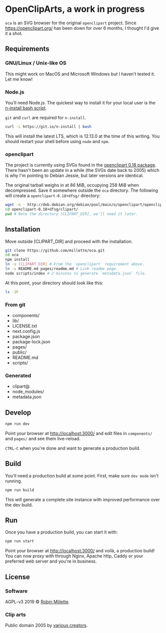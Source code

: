 # OpenClipArts, a work in progress

`oca` is an SVG browser for the original `openclipart` project. Since <https://openclipart.org/> has been down for over 6 months, I thought I'd give it a shot.

## Requirements

### GNU/Linux / Unix-like OS

This might work on MacOS and Microsoft Windows but I haven't tested it. Let me know!

### Node.js

You'll need Node.js. The quickest way to install it for your local user is the [n-install bash script](https://github.com/mklement0/n-install).

`git` and `curl` are required for `n-install`.

```sh
curl -L https://git.io/n-install | bash
```

This will install the latest LTS, which is 12.13.0 at the time of this writing. You should restart your shell before using `node` and `npm`.

### openclipart

The project is currently using SVGs found in the [openclipart 0.18 package](https://packages.debian.org/source/jessie/openclipart). There hasn't been an update in a while (the SVGs date back to 2005) which is why I'm pointing to Debian Jessie, but later versions are identical.

The original tarball weighs in at 86 MiB, occupying 258 MiB when decompressed. Save it somewhere outside the `oca` directory. The following will create a `openclipart-0.18+dfsg/` directory:

```sh
wget -o - http://deb.debian.org/debian/pool/main/o/openclipart/openclipart_0.18+dfsg.orig.tar.gz | tar xzf -
cd openclipart-0.18+dfsg/clipart/
pwd # Note the directory [CLIPART_DIR], we'll need it later.
```

## Installation

Move outside [CLIPART_DIR] and proceed with the installation.

```sh
git clone https://github.com/millette/oca.git
cd oca
npm install
ln -s [CLIPART_DIR] # From the `openclipart` requirement above.
ln -s README.md pages/readme.md # Link readme page.
node scripts/index # 2 minutes to generate `metadata.json` file.
```

At this point, your directory should look like this:

```sh
ls -1F
```

### From git

- components/
- lib/
- LICENSE.txt
- next.config.js
- package.json
- package-lock.json
- pages/
- public/
- README.md
- scripts/

### Generated

- clipart@
- node_modules/
- metadata.json

## Develop

```sh
npm run dev
```

Point your browser at <http://localhost:3000/> and edit files in `components/` and `pages/` and see them live-reload.

`CTRL-C` when you're done and want to generate a production build.

## Build

You'll need a production build at some point. First, make sure `dev mode` isn't running.

```sh
npm run build
```

This will generate a complete site instance with improved performance over the dev build.

## Run

Once you have a production build, you can start it with:

```sh
npm run start
```

Point your browser at <http://localhost:3000/> and voilà, a production build! You can now proxy with through Nginx, Apache http, Caddy or your preferred web server and you're in business.

## License

### Software

AGPL-v3 2019 © [Robin Millette](http://robin.millette.info/).

### Clip arts

Public domain 2005 by [various creators](https://openclipart.org/).

